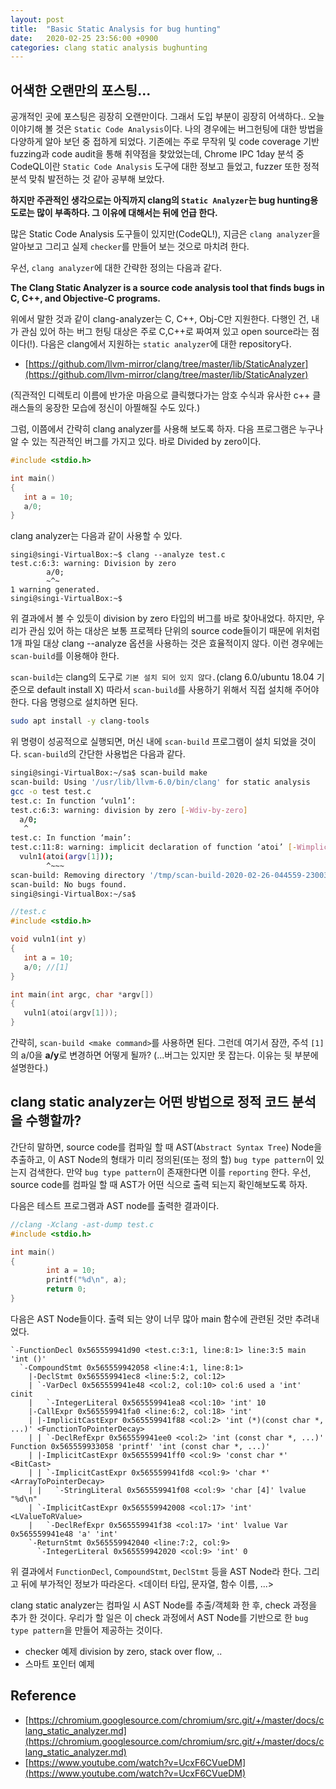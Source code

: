 ```yaml
---
layout: post
title:  "Basic Static Analysis for bug hunting"
date:   2020-02-25 23:56:00 +0900
categories: clang static analysis bughunting
---
```


## 어색한 오랜만의 포스팅...

공개적인 곳에 포스팅은 굉장히 오랜만이다. 그래서 도입 부분이 굉장히 어색하다..
오늘 이야기해 볼 것은 `Static Code Analysis`이다.  나의 경우에는 버그헌팅에 대한 방법을 다양하게 알아 보던 중 접하게 되었다. 기존에는 주로 무작위 및 code coverage 기반 fuzzing과 code audit을 통해 취약점을 찾았었는데, Chrome IPC 1day 분석 중 CodeQL이란 `Static Code Analysis` 도구에 대한 정보고 들었고, fuzzer 또한 정적 분석 맞춰 발전하는 것 같아 공부해 보았다. 

**하지만 주관적인 생각으로는 아직까지 clang의 `Static Analyzer`는 bug hunting용도로는 많이 부족하다. 그 이유에 대해서는 뒤에 언급 한다.**

많은 Static Code Analysis 도구들이 있지만(CodeQL!), 지금은 `clang analyzer`을 알아보고 그리고 실제 `checker`를 만들어 보는 것으로 마치려 한다.

우선, `clang analyzer`에 대한 간략한 정의는 다음과 같다.

**The Clang Static Analyzer is a source code analysis tool that finds bugs in C, C++, and Objective-C programs.**

위에서 말한 것과 같이 clang-analyzer는 C, C++, Obj-C만 지원한다. 다행인 건, 내가 관심 있어 하는 버그 헌팅 대상은 주로 C,C++로 짜여져 있고 open source라는 점이다(!). 다음은 clang에서 지원하는 `static analyzer`에 대한 repository다.

* [https://github.com/llvm-mirror/clang/tree/master/lib/StaticAnalyzer](https://github.com/llvm-mirror/clang/tree/master/lib/StaticAnalyzer)

(직관적인 디렉토리 이름에 반가운 마음으로 클릭했다가는 암호 수식과 유사한 c++ 클래스들의 웅장한 모습에 정신이 아찔해질 수도 있다.) 

그럼, 이쯤에서 간략히 clang analyzer를 사용해 보도록 하자. 다음 프로그램은 누구나 알 수 있는 직관적인 버그를 가지고 있다. 바로 Divided by zero이다.

```c
#include <stdio.h>

int main()
{
   int a = 10;
   a/0;
}
```
clang analyzer는 다음과 같이 사용할 수 있다.
```plaintext
singi@singi-VirtualBox:~$ clang --analyze test.c
test.c:6:3: warning: Division by zero
        a/0;
        ~^~
1 warning generated.
singi@singi-VirtualBox:~$
```
위 결과에서 볼 수 있듯이 division by zero 타입의 버그를 바로 찾아내었다. 하지만, 우리가 관심 있어 하는 대상은 보통 프로젝타 단위의 source code들이기 때문에 위처럼 1개 파일 대상 clang --analyze 옵션을 사용하는 것은 효율적이지 않다. 이런 경우에는 `scan-build`를 이용해야 한다.

`scan-build`는 clang의 도구로 `기본 설치 되어 있지 않다.`(clang 6.0/ubuntu 18.04 기준으로 default install X) 따라서 `scan-build`를 사용하기 위해서 직접 설치해 주어야 한다. 다음 명령으로 설치하면 된다.

```bash
sudo apt install -y clang-tools
```

위 명령이 성공적으로 실행되면, 머신 내에 `scan-build` 프로그램이 설치 되었을 것이다. `scan-build`의 간단한 사용법은 다음과 같다.

```bash
singi@singi-VirtualBox:~/sa$ scan-build make
scan-build: Using '/usr/lib/llvm-6.0/bin/clang' for static analysis
gcc -o test test.c
test.c: In function ‘vuln1’:
test.c:6:3: warning: division by zero [-Wdiv-by-zero]
  a/0;
   ^
test.c: In function ‘main’:
test.c:11:8: warning: implicit declaration of function ‘atoi’ [-Wimplicit-function-declaration]
  vuln1(atoi(argv[1]));
        ^~~~
scan-build: Removing directory '/tmp/scan-build-2020-02-26-044559-23003-1' because it contains no reports.
scan-build: No bugs found.
singi@singi-VirtualBox:~/sa$
```

```c++
//test.c
#include <stdio.h>

void vuln1(int y)
{
   int a = 10;
   a/0; //[1]
}

int main(int argc, char *argv[])
{
   vuln1(atoi(argv[1]));
}
```
간략히, `scan-build <make command>`를 사용하면 된다. 그런데 여기서 잠깐, 주석 `[1]`의 a/0을 **a/y**로 변경하면 어떻게 될까? (...버그는 있지만 못 잡는다. 이유는 뒷 부분에 설명한다.)

## clang static analyzer는 어떤 방법으로 정적 코드 분석을 수행할까?

간단히 말하면, source code를 컴파일 할 때 AST(`Abstract Syntax Tree`) Node을 추출하고, 이 AST Node의 형태가 미리 정의된(또는 정의 할) `bug type pattern`이 있는지 검색한다. 만약 `bug type pattern`이 존재한다면 이를 `reporting` 한다. 우선, source code를 컴파일 할 때 AST가 어떤 식으로 출력 되는지 확인해보도록 하자.  

다음은 테스트 프로그램과 AST node를 출력한 결과이다.

```c
//clang -Xclang -ast-dump test.c
#include <stdio.h>

int main()
{
        int a = 10;
        printf("%d\n", a);
        return 0;
}
```
다음은 AST Node들이다. 출력 되는 양이 너무 많아 main 함수에 관련된 것만 추려내었다.
```
`-FunctionDecl 0x565559941d90 <test.c:3:1, line:8:1> line:3:5 main 'int ()'
  `-CompoundStmt 0x565559942058 <line:4:1, line:8:1>
    |-DeclStmt 0x565559941ec8 <line:5:2, col:12>
    | `-VarDecl 0x565559941e48 <col:2, col:10> col:6 used a 'int' cinit
    |   `-IntegerLiteral 0x565559941ea8 <col:10> 'int' 10
    |-CallExpr 0x565559941fa0 <line:6:2, col:18> 'int'
    | |-ImplicitCastExpr 0x565559941f88 <col:2> 'int (*)(const char *, ...)' <FunctionToPointerDecay>
    | | `-DeclRefExpr 0x565559941ee0 <col:2> 'int (const char *, ...)' Function 0x565559933058 'printf' 'int (const char *, ...)'
    | |-ImplicitCastExpr 0x565559941ff0 <col:9> 'const char *' <BitCast>
    | | `-ImplicitCastExpr 0x565559941fd8 <col:9> 'char *' <ArrayToPointerDecay>
    | |   `-StringLiteral 0x565559941f08 <col:9> 'char [4]' lvalue "%d\n"
    | `-ImplicitCastExpr 0x565559942008 <col:17> 'int' <LValueToRValue>
    |   `-DeclRefExpr 0x565559941f38 <col:17> 'int' lvalue Var 0x565559941e48 'a' 'int'
    `-ReturnStmt 0x565559942040 <line:7:2, col:9>
      `-IntegerLiteral 0x565559942020 <col:9> 'int' 0
```

위 결과에서 `FunctionDecl`, `CompoundStmt`, `DeclStmt` 등을 AST Node라 한다. 그리고 뒤에 부가적인 정보가 따라온다. <데이터 타입, 문자열, 함수 이름, ...>

clang static analyzer는 컴파일 시 AST Node를 추출/객체화 한 후, check 과정을 추가 한 것이다. 우리가 할 일은 이 check 과정에서 AST Node를 기반으로 한 `bug type pattern`을 만들어 제공하는 것이다.

- checker 예제 division by zero, stack over flow, ..
- 스마트 포인터 예제


## Reference
- [https://chromium.googlesource.com/chromium/src.git/+/master/docs/clang_static_analyzer.md](https://chromium.googlesource.com/chromium/src.git/+/master/docs/clang_static_analyzer.md)
- [https://www.youtube.com/watch?v=UcxF6CVueDM](https://www.youtube.com/watch?v=UcxF6CVueDM)